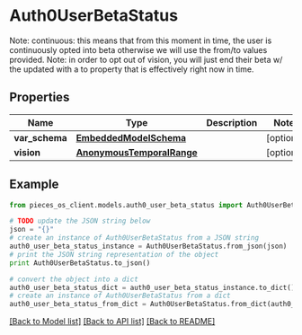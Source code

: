 # Auth0UserBetaStatus

Note: continuous: this means that from this moment in time, the user is continuously opted into beta  otherwise we will use the from/to values provided.  Note: in order to opt out of vision, you will just end their beta w/ the updated with a to property that is effectively right now in time.

## Properties
Name | Type | Description | Notes
------------ | ------------- | ------------- | -------------
**var_schema** | [**EmbeddedModelSchema**](EmbeddedModelSchema.md) |  | [optional] 
**vision** | [**AnonymousTemporalRange**](AnonymousTemporalRange.md) |  | [optional] 

## Example

```python
from pieces_os_client.models.auth0_user_beta_status import Auth0UserBetaStatus

# TODO update the JSON string below
json = "{}"
# create an instance of Auth0UserBetaStatus from a JSON string
auth0_user_beta_status_instance = Auth0UserBetaStatus.from_json(json)
# print the JSON string representation of the object
print Auth0UserBetaStatus.to_json()

# convert the object into a dict
auth0_user_beta_status_dict = auth0_user_beta_status_instance.to_dict()
# create an instance of Auth0UserBetaStatus from a dict
auth0_user_beta_status_from_dict = Auth0UserBetaStatus.from_dict(auth0_user_beta_status_dict)
```
[[Back to Model list]](../README.md#documentation-for-models) [[Back to API list]](../README.md#documentation-for-api-endpoints) [[Back to README]](../README.md)


